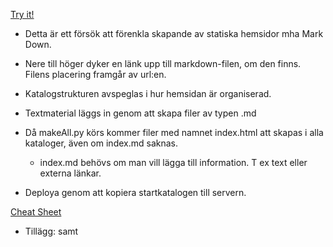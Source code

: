[Try it!](https://christernilsson.github.io/2023/023B-SeniorSchack/Seniorschack_Stockholm/index.html)

* Detta är ett försök att förenkla skapande av statiska hemsidor mha Mark Down.

* Nere till höger dyker en länk upp till markdown-filen, om den finns. Filens placering framgår av url:en.

* Katalogstrukturen avspeglas i hur hemsidan är organiserad.

* Textmaterial läggs in genom att skapa filer av typen .md

* Då makeAll.py körs kommer filer med namnet index.html att skapas i alla kataloger, även om index.md saknas. 
    * index.md behövs om man vill lägga till information. T ex text eller externa länkar.

* Deploya genom att kopiera startkatalogen till servern.

[Cheat Sheet](https://commonmark.org/help/)

* Tillägg: <red></red> samt <green></green>

